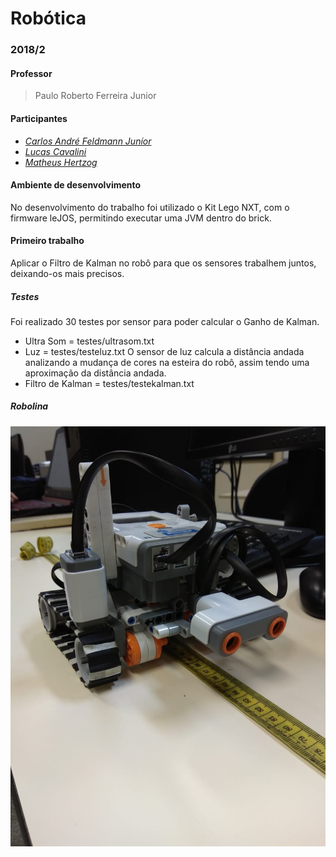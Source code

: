 # Robótica
### 2018/2

#### Professor
  > Paulo Roberto Ferreira Junior 

#### Participantes
  * _[Carlos André Feldmann Juníor](https://github.com/FeldmannJR/)_ 
  * _[Lucas Cavalini](https://github.com/lucascavalini/)_ 
  * _[Matheus Hertzog](https://github.com/Matheusih/)_ 

#### Ambiente de desenvolvimento
No desenvolvimento do trabalho foi utilizado o Kit Lego NXT, com o firmware leJOS, permitindo executar uma JVM dentro do brick.  

#### Primeiro trabalho
Aplicar o Filtro de Kalman no robô para que os sensores trabalhem juntos, deixando-os mais precisos.
##### Testes
Foi realizado 30 testes por sensor para poder calcular o Ganho de Kalman.  
* Ultra Som = testes/ultrasom.txt
* Luz = testes/testeluz.txt
O sensor de luz calcula a distância andada analizando a mudança de cores na esteira do robô, assim tendo uma aproximação da distância andada.
* Filtro de Kalman = testes/testekalman.txt

##### Robolina
![Foto do robô](https://raw.githubusercontent.com/FeldmannJR/Robotica/master/img/robolina.jpeg)